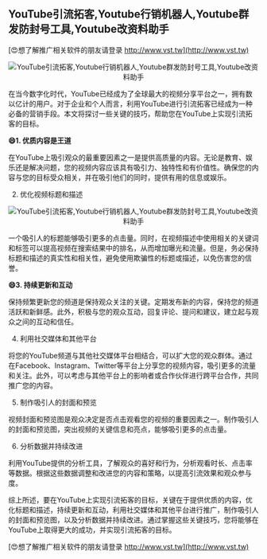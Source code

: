 ## **YouTube引流拓客,Youtube行销机器人,Youtube群发防封号工具,Youtube改资料助手**

[😍想了解推广相关软件的朋友请登录 http://www.vst.tw](http://www.vst.tw)

 <center><img src="https://vst.tw/MP4/tuiguang/png/1.png" alt="YouTube引流拓客,Youtube行销机器人,Youtube群发防封号工具,Youtube改资料助手"></center>

在当今数字化时代，YouTube已经成为了全球最大的视频分享平台之一，拥有数以亿计的用户。对于企业和个人而言，利用YouTube进行引流拓客已经成为一种必备的营销手段。本文将探讨一些关键的技巧，帮助您在YouTube上实现引流拓客的目标。

**😄1. 优质内容是王道**

在YouTube上吸引观众的最重要因素之一是提供高质量的内容。无论是教育、娱乐还是解决问题，您的视频内容应该具有吸引力、独特性和有价值性。确保您的内容与您的目标受众相关，并在吸引他们的同时，提供有用的信息或娱乐。

2. 优化视频标题和描述

 <center><img src="https://vst.tw/MP4/tuiguang/png/0.png" alt="YouTube引流拓客,Youtube行销机器人,Youtube群发防封号工具,Youtube改资料助手"></center>

一个吸引人的标题能够吸引更多的点击量。同时，在视频描述中使用相关的关键词和标签可以提高视频在搜索结果中的排名，从而增加曝光和流量。但是，务必保持标题和描述的真实性和相关性，避免使用欺骗性的标题或描述，以免伤害您的信誉。

**😄3. 持续更新和互动**

保持频繁更新您的频道是保持观众关注的关键。定期发布新的内容，保持您的频道活跃和新鲜感。此外，积极与您的观众互动，回复评论、提问和建议，建立起与观众之间的互动和信任。

4. 利用社交媒体和其他平台

将您的YouTube频道与其他社交媒体平台相结合，可以扩大您的观众群体。通过在Facebook、Instagram、Twitter等平台上分享您的视频内容，吸引更多的流量和关注。此外，可以考虑与其他平台上的影响者或合作伙伴进行跨平台合作，共同推广您的内容。

5. 制作吸引人的封面和预览

视频封面和预览图是观众决定是否点击观看您的视频的重要因素之一。制作吸引人的封面和预览图，突出视频的关键信息和亮点，能够吸引更多的点击量。

6. 分析数据并持续改进

利用YouTube提供的分析工具，了解观众的喜好和行为，分析观看时长、点击率等数据。根据这些数据调整和改进您的内容和策略，以提高引流效果和观众参与度。

综上所述，要在YouTube上实现引流拓客的目标，关键在于提供优质的内容，优化标题和描述，持续更新和互动，利用社交媒体和其他平台进行推广，制作吸引人的封面和预览图，以及分析数据并持续改进。通过掌握这些关键技巧，您将能够在YouTube上取得更大的成功，并实现引流拓客的目标。

[😍想了解推广相关软件的朋友请登录 http://www.vst.tw](http://www.vst.tw)



